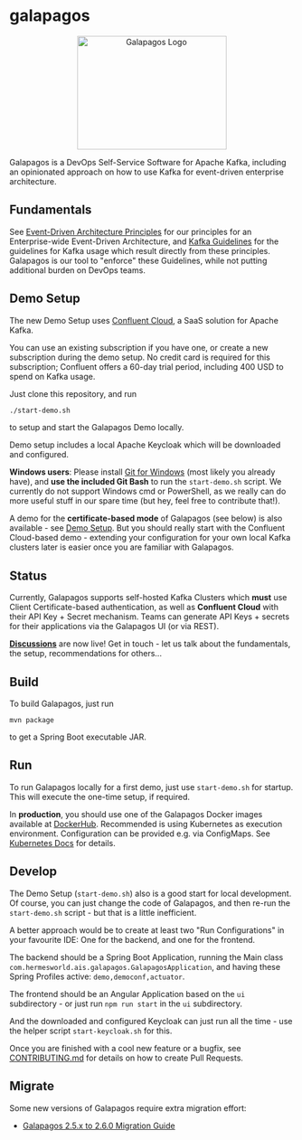 # galapagos

<p align="center">
<img alt="Galapagos Logo" src="./logo/logo.svg" width="264" height="201">
</p>

Galapagos is a DevOps Self-Service Software for Apache Kafka, including an opinionated approach on how to use Kafka for
event-driven enterprise architecture.

## Fundamentals

See [Event-Driven Architecture Principles](event_driven_architecture_principles.md) for our principles for an
Enterprise-wide Event-Driven Architecture, and [Kafka Guidelines](kafka_guidelines.md) for the guidelines for Kafka
usage which result directly from these principles. Galapagos is our tool to "enforce" these Guidelines, while not
putting additional burden on DevOps teams.

## Demo Setup

The new Demo Setup uses [Confluent Cloud](https://www.confluent.io/confluent-cloud/), a SaaS solution for Apache Kafka.

You can use an existing subscription if you have one, or create a new subscription during the demo setup.
No credit card is required for this subscription; Confluent offers a 60-day trial period, including 400 USD to
spend on Kafka usage.

Just clone this repository, and run

```bash
./start-demo.sh
```

to setup and start the Galapagos Demo locally.

Demo setup includes a local Apache Keycloak which will be downloaded and configured.

**Windows users**: Please install [Git for Windows](https://git-scm.com/download/win) (most likely you already have),
and **use the included Git Bash** to run the `start-demo.sh` script. We currently do not support Windows cmd or
PowerShell, as we really can do more useful stuff in our spare time (but hey, feel free to contribute that!).

A demo for the **certificate-based mode** of Galapagos (see below) is also available -
see [Demo Setup](./docs/Demo%20Setup.md).
But you should really start with the Confluent Cloud-based demo - extending your configuration for your own local Kafka
clusters later is easier once you are familiar with Galapagos.

## Status

Currently, Galapagos supports self-hosted Kafka Clusters which **must** use Client Certificate-based authentication, as
well as **Confluent Cloud** with their API Key + Secret mechanism. Teams can generate API Keys + secrets for their
applications via the Galapagos UI (or via REST).

**[Discussions](https://github.com/HermesGermany/galapagos/discussions)** are now live! Get in touch - let us talk about
the fundamentals, the setup, recommendations for others...

## Build

To build Galapagos, just run

```
mvn package
```

to get a Spring Boot executable JAR.

## Run

To run Galapagos locally for a first demo, just use `start-demo.sh` for startup. This will execute the one-time setup,
if required.

In **production**, you should use one of the Galapagos Docker images available
at [DockerHub](https://hub.docker.com/r/hermesgermany/galapagos/tags). Recommended is using Kubernetes as execution
environment. Configuration can be provided e.g. via ConfigMaps. See
[Kubernetes Docs](docs/Kubernetes.md) for details.

## Develop

The Demo Setup (`start-demo.sh`) also is a good start for local development. Of course, you can just change the code of
Galapagos, and then re-run the `start-demo.sh` script - but that is a little inefficient.

A better approach would be to create at least two "Run Configurations" in your favourite IDE: One for the backend, and
one for the frontend.

The backend should be a Spring Boot Application, running the Main class
`com.hermesworld.ais.galapagos.GalapagosApplication`, and having these Spring Profiles active: `demo,democonf,actuator`.

The frontend should be an Angular Application based on the `ui` subdirectory - or just run `npm run start` in the `ui`
subdirectory.

And the downloaded and configured Keycloak can just run all the time - use the helper script `start-keycloak.sh` for
this.

Once you are finished with a cool new feature or a bugfix, see [CONTRIBUTING.md](./CONTRIBUTING.md) for details on how
to create Pull Requests.

## Migrate

Some new versions of Galapagos require extra migration effort:

* [Galapagos 2.5.x to 2.6.0 Migration Guide](./docs/Migration%20Guide%202.6.md)
